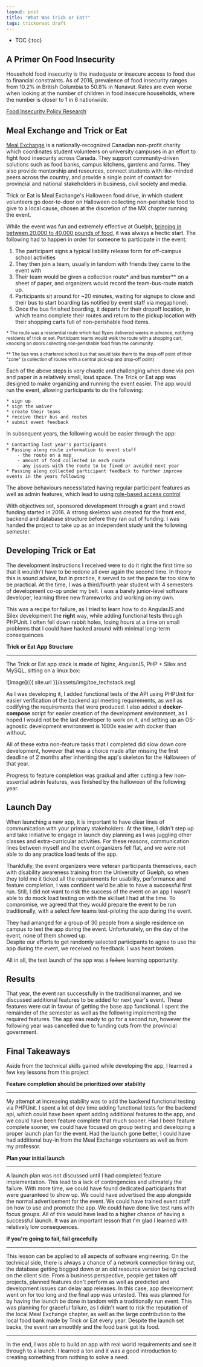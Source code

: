```yaml
---
layout: post
title: "What Was Trick or Eat?"
tags: trickoreat draft
---
```


* TOC
{:toc}


## A Primer On Food Insecurity

Household food insecurity is the inadequate or insecure access to food due to financial constraints. 
As of 2016, prevalence of food insecurity ranges from 10.2% in British Columbia to 50.8% in Nunavut. 
Rates are even worse when looking at the number of children in food insecure households, where the number is closer to 1 in 6 nationwide.

[Food Insecurity Policy Research](https://proof.utoronto.ca/new-data-available/) 

## Meal Exchange and Trick or Eat

[Meal Exchange](https://www.mealexchange.com/team-info) is a nationally-recognized Canadian non-profit charity which coordinates student volunteers on university campuses in an effort to fight food insecurity across Canada. 
They support community-driven solutions such as food banks, campus kitchens, gardens and farms. 
They also provide mentorship and resources, connect students with like-minded peers across the country, and provide a single point of contact for provincial and national stakeholders in business, civil society and media.

Trick or Eat is Meal Exchange's Halloween food drive, in which student volunteers go door-to-door on Halloween collecting non-perishable food to give to a local cause, chosen at the discretion of the MX chapter running the event.

While the event was fun and extremely effective at Guelph, [bringing in between 20,000 to 40,000 pounds of food](https://www.guelphtoday.com/local-news/scary-situation-for-food-bank-as-u-of-g-students-wont-be-collecting-food-this-halloween-1716067), it was always a hectic start.
The following had to happen in order for someone to participate in the event:
1. The participant signs a typical liability release form for off-campus school activities
2. They then join a team, usually in tandom with friends they came to the event with
3. Their team would be given a collection route* and bus number** on a sheet of paper, and organizers would record the team-bus-route match up. 
4. Participants sit around for ~20 minutes, waiting for signups to close and their bus to start boarding (as notified by event staff via megaphone).
5. Once the bus finished boarding, it departs for their dropoff location, in which teams complete their routes and return to the pickup location with their shopping carts full of non-perishable food items.

<small>* The route was a residential route which had flyers delivered weeks in advance, notifying residents of trick or eat. Participant teams would walk the route with a shopping cart, knocking on doors collecting non-perishable food from the community.</small>

<small>** The bus was a chartered school bus that would take them to the drop-off point of their "zone" (a collection of routes with a central pick-up and drop-off point)</small>


Each of the above steps is very chaotic and challenging when done via pen and paper in a relatively small, loud space. 
The Trick or Eat app was designed to make organizing and running the event easier.
The app would run the event, allowing participants to do the following:

    * sign up
    * sign the waiver
    * create their teams
    * receive their bus and routes
    * submit event feedback
  
In subsequent years, the following would be easier through the app:

    * Contacting last year's participants
    * Passing along route information to event staff
        - the route on a map
        - amount of food collected in each route
        - any issues with the route to be fixed or avoided next year
    * Passing along collected participant feedback to further improve events in the years following

The above behaviours necessitated having regular participant features as well as admin features, which lead to using [role-based access control](https://en.wikipedia.org/wiki/Role-based_access_control) 

With objectives set, sponsored development through a grant and crowd funding started in 2016. 
A strong skeleton was created for the front end, backend and database structure before they ran out of funding.
I was handed the project to take up as an independent study unit the following semester.   

## Developing Trick or Eat  

The development instructions I received were to do it right the first time so that it wouldn't have to be redone all over again the second time. 
In theory this is sound advice, but in practice, it served to set the pace far too slow to be practical. 
At the time, I was a third/fourth year student with 4 semesters of development co-op under my belt. 
I was a barely junior-level software developer, learning three new frameworks and working on my own. 

This was a recipe for failure, as I tried to learn how to do AngularJS and Silex development the **right** way, while adding functional tests through PHPUnit. 
I often fell down rabbit holes, losing hours at a time on small problems that I could have hacked around with minimal long-term consequences. 

**Trick or Eat App Structure**

***

The Trick or Eat app stack is made of Nginx, AngularJS, PHP + Silex and MySQL, sitting on a linux box:

![image]({{ site.url }}/assets/img/toe_techstack.svg)  

As I was developing it, I added functional tests of the API using PHPUnit for easier verification of the backend api meeting requirements, as well as codifying the requirements that were produced. 
I also added a **docker-compose** script for easier creation of the development environment, as I hoped I would not be the last developer to work on it, and setting up an OS-agnostic development environment is 1000x easier with docker than without.

All of these extra non-feature tasks that I completed did slow down core development, however that was a choice made after missing the first deadline of 2 months after inheriting the app's skeleton for the Halloween of that year.

Progress to feature completion was gradual and after cutting a few non-essential admin features, was finished by the halloween of the following year.

## Launch Day

When launching a new app, it is important to have clear lines of communication with your primary stakeholders. 
At the time, I didn't step up and take initiative to engage in launch day planning as I was juggling other classes and extra-curricular activities. 
For these reasons, communication lines between myself and the event organizers fell flat, and we were not able to do any practice load tests of the app. 

Thankfully, the event organizers were veteran participants themselves, each with disability awareness training from the University of Guelph, so when they told me it ticked all the requirements for usability, performance and feature completion, I was confident we'd be able to have a successful first run. 
Still, I did not want to risk the success of the event on an app I wasn't able to do mock load testing on with the skillset I had at the time.
To compromise, we agreed that they would prepare the event to be run traditionally, with a select few teams test-piloting the app during the event.

They had arranged for a group of 30 people from a single residence on campus to test the app during the event. 
Unfortunately, on the day of the event, none of them showed up.  
Despite our efforts to get randomly selected participants to agree to use the app during the event, we received no feedback. 
I was heart broken. 

All in all, the test launch of the app was a ~~failure~~ learning opportunity.   

## Results

That year, the event ran successfully in the traditional manner, and we discussed additional features to be added for next year's event. 
These features were cut in favour of getting the base app functional. 
I spent the remainder of the semester as well as the following implementing the required features. 
The app was ready to go for a second run, however the following year was cancelled due to funding cuts from the provincial government. 

## Final Takeaways

Aside from the technical skills gained while developing the app, I learned a few key lessons from this project

**Feature completion should be prioritized over stability**

*** 

My attempt at increasing stability was to add the backend functional testing via PHPUnit. 
I spent a lot of dev time adding functional tests for the backend api, which could have been spent adding additional features to the app, and we could have been feature complete that much sooner.
Had I been feature complete sooner, we could have focused on group testing and developing a proper launch plan for the event. 
Had the launch gone better, I could have had additional buy-in from the Meal Exchange volunteers as well as from my professor. 

**Plan your initial launch**

***

A launch plan was not discussed until I had completed feature implementation. 
This lead to a lack of contingencies and ultimately the failure. 
With more time, we could have found dedicated participants that were guaranteed to show up. 
We could have advertised the app alongside the normal advertisement for the event.
We could have trained event staff on how to use and promote the app. 
We could have done live test runs with focus groups. 
All of this would have lead to a higher chance of having a successful launch. 
It was an important lesson that I'm glad I learned with relatively low consequences.

**If you're going to fail, fail gracefully**

***
  
This lesson can be applied to all aspects of software engineering. 
On the technical side, there is always a chance of a network connection timing out, the database getting bogged down or an old resource version being cached on the client side. 
From a business perspective, people get taken off projects, planned features don't perform as well as predicted and development issues can delay app releases. 
In this case, app development went on for too long and the final app was untested. 
This was planned for by having the launch be done in tandom with a traditionally run event. 
This was planning for graceful failure, as I didn't want to risk the reputation of the local Meal Exchange chapter, as well as the large contribution to the local food bank made by Trick or Eat every year.
Despite the launch set backs, the event ran smoothly and the food bank got its food.     


*** 

In the end, I was able to build an app with real world requirements and see it through to a launch. 
I learned a ton and it was a good introduction to creating something from nothing to solve a need. 
